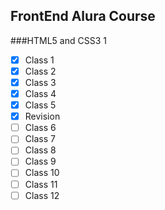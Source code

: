 ## FrontEnd Alura Course

###HTML5 and CSS3 1
- [x] Class 1
- [x] Class 2
- [x] Class 3
- [x] Class 4
- [x] Class 5
- [x] Revision
- [ ] Class 6
- [ ] Class 7
- [ ] Class 8
- [ ] Class 9
- [ ] Class 10
- [ ] Class 11
- [ ] Class 12
